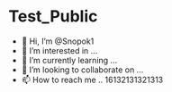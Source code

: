 # Test_Public
- 👋 Hi, I’m @Snopok1
- 👀 I’m interested in ...
- 🌱 I’m currently learning ...
- 💞️ I’m looking to collaborate on ...
- 📫 How to reach me ..
16132131321313
